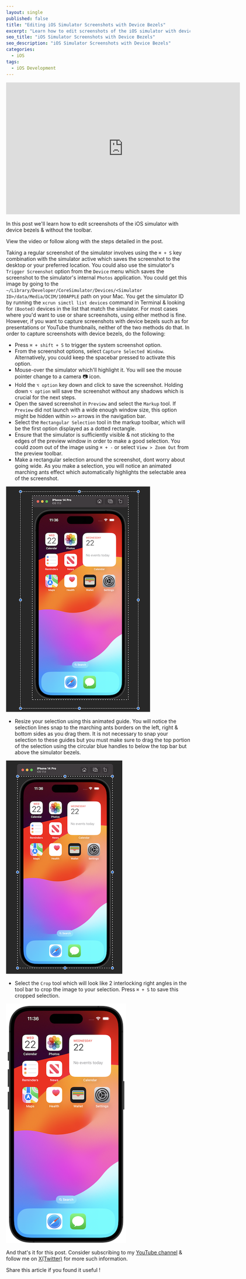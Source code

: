 ```yaml
---
layout: single
published: false
title: "Editing iOS Simulator Screenshots with Device Bezels"
excerpt: "Learn how to edit screenshots of the iOS simulator with device bezels & without the toolbar."
seo_title: "iOS Simulator Screenshots with Device Bezels"
seo_description: "iOS Simulator Screenshots with Device Bezels"
categories:
  - iOS
tags:
  - iOS Development
---
```

<iframe width="640" height="360" src="https://www.youtube-nocookie.com/embed/nHwepVSd7t4?controls=0" frameborder="0" allowfullscreen></iframe>

In this post we'll learn how to edit screenshots of the iOS simulator with device bezels & without the toolbar.

<!--![image](/assets/images/post8/screenshotbeforeafter.png)-->

View the video or follow along with the steps detailed in the post.

Taking a regular screenshot of the simulator involves using the `⌘ + S` key combination with the simulator active which saves the screenshot to the desktop or your preferred location. You could also use the simulator's `Trigger Screenshot`
option from the `Device` menu which saves the screenshot to the simulator's internal `Photos` application. You could get this image by going to the `~/Library/Developer/CoreSimulator/Devices/<Simulator ID>/data/Media/DCIM/100APPLE` path on your Mac. You get the simulator ID by running the `xcrun simctl list devices` command in Terminal & looking for `(Booted)` devices in the list that match the simulator.
For most cases where you'd want to use or share screenshots, using either method is fine. However, if you want to capture screenshots with device bezels such as for presentations or YouTube thumbnails, neither of the two methods do that. In order to capture screenshots with device bezels, do the following:
* Press `⌘ + shift + 5` to trigger the system screenshot option.
* From the screenshot options, select `Capture Selected Window`. Alternatively, you could keep the spacebar pressed to activate this option.
* Mouse-over the simulator which'll highlight it. You will see the mouse pointer change to a camera 📷 icon. 
* Hold the `⌥ option` key down and click to save the screenshot. Holding down `⌥ option` will save the screenshot without any shadows which is crucial for the next steps.
* Open the saved screenshot in `Preview` and select the `Markup` tool. If `Preview` did not launch with a wide enough window size, this option might be hidden within `>>` arrows in the navigation bar.
* Select the `Rectangular Selection` tool in the markup toolbar, which will be the first option displayed as a dotted rectangle.
* Ensure that the simulator is sufficiently visible & not sticking to the edges of the preview window in order to make a good selection. You could zoom out of the image using `⌘ + -` or select `View > Zoom Out` from the preview toolbar.
* Make a rectangular selection around the screenshot, dont worry about going wide. As you make a selection, you will notice an animated marching ants effect which automatically highlights the selectable area of the screenshot.

![image](/assets/images/post8/screenshotmarchingants.png)

* Resize your selection using this animated guide. You will notice the selection lines snap to the marching ants borders on the left, right & bottom sides as you drag them. It is not necessary to snap your selection to these guides but you must make sure to drag the top portion of the selection using the circular blue handles to below the top bar but above the simulator bezels.

![image](/assets/images/post8/screenshotselection.png)

* Select the `Crop` tool which will look like 2 interlocking right angles in the tool bar to crop the image to your selection. Press `⌘ + S` to save this cropped selection.


![image](/assets/images/post8/screenshotY.png)


And that's it for this post. Consider subscribing to my [YouTube channel](https://www.youtube.com/@swiftodyssey?sub_confirmation=1) & follow me on [X(Twitter)](https://twitter.com/swift_odyssey) for more such information. 

Share this article if you found it useful !
